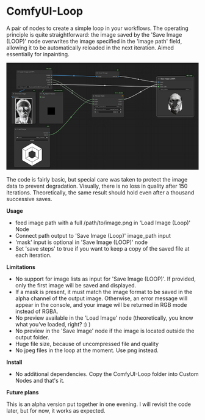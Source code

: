 # ComfyUI-Loop
A pair of nodes to create a simple loop in your workflows. The operating principle is quite straightforward: the image saved by the 'Save Image (LOOP)' node overwrites the image specified in the 'image path' field, allowing it to be automatically reloaded in the next iteration. Aimed essentially for inpainting.

![alt text](https://github.com/Hullabalo/ComfyUI-Loop/blob/main/snappy_snap.png?raw=true)

The code is fairly basic, but special care was taken to protect the image data to prevent degradation. Visually, there is no loss in quality after 150 iterations. Theoretically, the same result should hold even after a thousand successive saves.

**Usage**
- feed image path with a full /path/to/image.png in 'Load Image (Loop)' Node
- Connect path output to 'Save Image (Loop)' image_path input
- 'mask' input is optional in 'Save Image (LOOP)' node
- Set 'save steps' to true if you want to keep a copy of the saved file at each iteration.

**Limitations**

- No support for image lists as input for 'Save Image (LOOP)'. If provided, only the first image will be saved and displayed.
- If a mask is present, it must match the image format to be saved in the alpha channel of the output image. Otherwise, an error message will appear in the console, and your image will be returned in RGB mode instead of RGBA.
- No preview available in the 'Load Image' node (theoretically, you know what you’ve loaded, right? :) )
- No preview in the 'Save Image' node if the image is located outside the output folder.
- Huge file size, because of uncompressed file and quality
- No jpeg files in the loop at the moment. Use png instead.

**Install**
- No additional dependencies. Copy the ComfyUI-Loop folder into Custom Nodes and that's it.

**Future plans**

This is an alpha version put together in one evening. I will revisit the code later, but for now, it works as expected.
